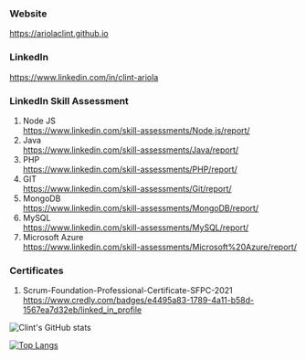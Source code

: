 ### Website
https://ariolaclint.github.io

### LinkedIn
https://www.linkedin.com/in/clint-ariola

### LinkedIn Skill Assessment
1. Node JS \
https://www.linkedin.com/skill-assessments/Node.js/report/
2. Java \
https://www.linkedin.com/skill-assessments/Java/report/
3. PHP \
https://www.linkedin.com/skill-assessments/PHP/report/
4. GIT \
https://www.linkedin.com/skill-assessments/Git/report/
5. MongoDB \
https://www.linkedin.com/skill-assessments/MongoDB/report/
6. MySQL \
https://www.linkedin.com/skill-assessments/MySQL/report/
7. Microsoft Azure \
https://www.linkedin.com/skill-assessments/Microsoft%20Azure/report/

### Certificates
1. Scrum-Foundation-Professional-Certificate-SFPC-2021 \
https://www.credly.com/badges/e4495a83-1789-4a11-b58d-1567ea7d32eb/linked_in_profile


![Clint's GitHub stats](https://github-readme-stats.vercel.app/api?username=ariolaclint&show_icons=true&count_private=true&theme=cobalt)

[![Top Langs](https://github-readme-stats.vercel.app/api/top-langs/?username=ariolaclint&layout=compact)](https://github.com/ariolaclint/github-readme-stats)

